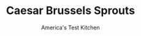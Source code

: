 ---
layout: ../../layouts/MarkdownPostLayout.astro
title: Caesar Brussels Sprouts
author: America's Test Kitchen
pubDate: 2023-03-15
description: "Caesar dressing and Brussels sprouts may seem like a quirky pairing, but trust us—its one you want to try."
image_url: https://res.cloudinary.com/hksqkdlah/image/upload/ar_1:1,c_fill,dpr_2.0,f_auto,fl_lossy.progressive.strip_profile,g_faces:auto,q_auto:low,w_344/42921-sfs-caesar-brussels-sprouts-011
tags: ["Side Dishes","Vegetables"]
calories: 1867
protein: 10
carbohydrates: 17
fats: 
fiber: 6
ingredients: ["1 1/2 tablespoons, lemon juice","1 tablespoon, mayonnaise","1 tablespoon, Worcestershire sauce","1 tablespoon, Dijon mustard","3 , garlic cloves, minced","3 , anchovy fillets, rinsed and minced","1/2 teaspoon, pepper","1/4 teaspoon, salt","3 tablespoons, extra-virgin olive oil","2 pounds, brussels sprouts, trimmed and quartered","5 tablespoons, extra-virgin olive oil",", Salt and pepper","1/4 cup, panko bread crumb","1 ounce, Parmesan cheese, grated (½ cup)"]
serves: 6
time: "1 hour"
instructions: ["FOR THE DRESSING: Whisk lemon juice, mayonnaise, Worcestershire, mustard, garlic, anchovies, pepper, and salt in large bowl until combined. Slowly whisk in oil until emulsified; set aside.","FOR THE BRUSSELS SPROUTS: Combine Brussels sprouts, ¼ cup oil, and ¼ teaspoon salt in 12-inch nonstick skillet. Cover skillet, place over medium heat, and cook, stirring occasionally, until Brussels sprouts are bright green and have started to brown, about 10 minutes.","Uncover and continue to cook, stirring occasionally, until Brussels sprouts are deeply and evenly browned and paring knife slides in with little to no resistance, about 5 minutes longer. Transfer Brussels sprouts to rimmed baking sheet and let cool for 15 minutes. Wipe skillet clean with paper towels.","Combine panko, ¼ teaspoon salt, and remaining 1 tablespoon oil in now-empty skillet and cook over medium heat, stirring frequently, until golden brown, 2 to 4 minutes. Transfer to small bowl and stir in Parmesan.","Add Brussels sprouts to dressing and gently toss to combine. Transfer to serving platter. Sprinkle with panko mixture and serve."]
nutrition: ["658 mg Potassium","203 mg Phosphorus","231 mg Calcium","2 mg Iron","45 mg Magnesium","465 mg Sodium","1 mg Zinc","23 g Fat","1 mg Niacin (B3)","14 g Monounsaturated","3 g Polyunsaturated","130 mg Vitamin C","11 mg Cholesterol","4 g Saturated","6 g Fiber","94 µg Folate (food)","3 g Sugars","280 µg Vitamin K","143 g Water","17 g Carbs","94 µg Folate equivalent (total)","10 g Protein","4 mg Vitamin E","83 µg Vitamin A","311 kcal Energy","1867 calories"]
notes: "For the best results, be sure to choose Brussels sprouts with small, tight heads. We found that those measuring no more than 1½ inches in diameter were best. The skillet may seem very full at first in step 2, but the Brussels sprouts will shrink as they cook."
---